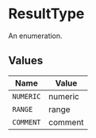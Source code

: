 # ResultType

An enumeration.


## Values

| Name      | Value     |
| --------- | --------- |
| `NUMERIC` | numeric   |
| `RANGE`   | range     |
| `COMMENT` | comment   |